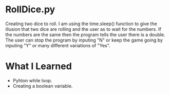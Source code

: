 # RollDice.py
Creating two dice to roll. I am using the time.sleep() function to give the illusion that two dice are rolling and the user as to wait for the numbers. If the numbers are the same then the program tells the user there is a double. The user can stop the program by inputing "N" or keep the game going by inputing "Y" or many different variations of "Yes". 

# What I Learned

- Pyhton while loop.
- Creating a boolean variable. 
